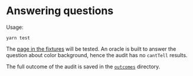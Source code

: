 # Answering questions

Usage:

```shell
yarn test
```

The [page in the fixtures](fixtures/page.html) will be tested. An oracle is built to answer the question about color background, hence the audit has no `cantTell` results.

The full outcome of the audit is saved in the [`outcomes`](outcomes) directory.